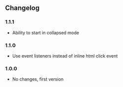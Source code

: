 ## Changelog

### 1.1.1

* Ability to start in collapsed mode

### 1.1.0

* Use event listeners instead of inline html click event

### 1.0.0
* No changes, first version

